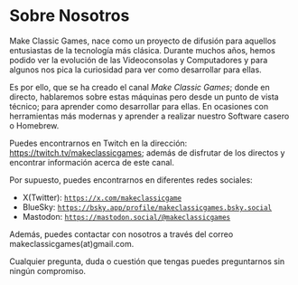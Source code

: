 # Sobre Nosotros

Make Classic Games, nace como un proyecto de difusión para aquellos entusiastas de la tecnología más clásica. Durante muchos años, hemos podido ver la evolución de las Videoconsolas y Computadores y para algunos nos pica la curiosidad para ver como desarrollar para ellas.

Es por ello, que se ha creado el canal _Make Classic Games_; donde en directo, hablaremos sobre estas máquinas pero desde un punto de vista técnico; para aprender como desarrollar para ellas. En ocasiones con herramientas más modernas y aprender a realizar nuestro Software casero o Homebrew.

Puedes encontrarnos en Twitch en la dirección: https://twitch.tv/makeclassicgames; además de disfrutar de los directos y encontrar información acerca de este canal.

Por supuesto, puedes encontrarnos en diferentes redes sociales:

* X(Twitter): [```https://x.com/makeclassicgame```](https://x.com/makeclassicgame)
* BlueSky: [```https://bsky.app/profile/makeclassicgames.bsky.social```](https://bsky.app/profile/makeclassicgames.bsky.social)
* Mastodon: [```https://mastodon.social/@makeclassicgames```](https://mastodon.social/@makeclassicgames)


Además, puedes contactar con nosotros a través del correo makeclassicgames(at)gmail.com.

Cualquier pregunta, duda o cuestión que tengas puedes preguntarnos sin ningún compromiso.
